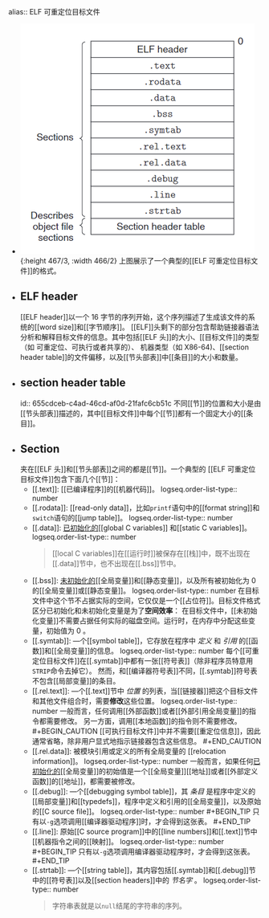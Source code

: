 alias:: ELF 可重定位目标文件

- ![image.png](../assets/image_1697608136115_0.png){:height 467/3, :width 466/2}
  上图展示了一个典型的[[ELF 可重定位目标文件]]的格式。
- ## ELF header
  [[ELF header]]以一个 16 字节的序列开始，这个序列描述了生成该文件的系统的[[word size]]和[[字节顺序]]。
  [[ELF]]头剩下的部分包含帮助链接器语法分析和解释目标文件的信息。其中包括[[ELF 头]]的大小、[[目标文件]]的类型（如 可重定位、可执行或者共享的）、 机器类型（如 X86-64)、[[section header table]]的文件偏移，以及[[节头部表]]中[[条目]]的大小和数量。
- ## section header table
  id:: 655cdceb-c4ad-46cd-af0d-21fafc6cb51c
  不同[[节]]的位置和大小是由[[节头部表]]描述的，其中[[目标文件]]中每个[[节]]都有一个固定大小的[[条目]]。
- ## Section
  夹在[[ELF 头]]和[[节头部表]]之间的都是[[节]]。一个典型的 [[ELF 可重定位目标文件]]包含下面几个[[节]]：
	- [[.text]]: [[已编译程序]]的[[机器代码]]。
	  logseq.order-list-type:: number
	- [[.rodata]]: [[read-only data]]，比如`printf`语句中的[[format string]]和`switch`语句的[[jump table]]。
	  logseq.order-list-type:: number
	- [[.data]]: [已初始化的]([[已初始化变量]])[[global C variables]] 和[[static C variables]]。
	  logseq.order-list-type:: number
	  > [[local C variables]]在[[运行时]]被保存在[[栈]]中，既不出现在[[.data]]节中，也不出现在[[.bss]]节中。
	- [[.bss]]: [未初始化的]([[未初始化变量]])[[全局变量]]和[[静态变量]]，以及所有被初始化为 0 的[[全局变量]]或[[静态变量]]。
	  logseq.order-list-type:: number
	  在目标文件中这个节不占据实际的空间，它仅仅是一个[[占位符]]。目标文件格式区分已初始化和未初始化变量是为了**空间效率**：
	  在目标文件中，[[未初始化变量]]不需要占据任何实际的磁盘空间。运行时，在内存中分配这些变量，初始值为 0 。
	- [[.symtab]]: —个[[symbol table]]，它存放在程序中 *定义* 和 *引用* 的[[函数]]和[[全局变量]]的信息。
	  logseq.order-list-type:: number
	  每个[[可重定位目标文件]]在[[.symtab]]中都有一张[[符号表]]（除非程序员特意用 `STRIP`命令去掉它）。 
	  然而，和[[编译器符号表]]不同，[[.symtab]]符号表不包含[[局部变量]]的条目。
	- [[.rel.text]]: —个[[.text]]节中 *位置* 的列表，当[[链接器]]把这个目标文件和其他文件组合时，需要**修改**这些位置。
	  logseq.order-list-type:: number
	  一般而言，任何调用[[外部函数]]或者[[外部引用全局变量]]的指令都需要修改。
	  另一方面，调用[[本地函数]]的指令则不需要修改。
	  #+BEGIN_CAUTION
	   [[可执行目标文件]]中并不需要[[重定位信息]]，因此通常省略，除非用户显式地指示链接器包含这些信息。
	  #+END_CAUTION
	- [[.rel.data]]: 被模块引用或定义的所有全局变量的 [[relocation information]]。
	  logseq.order-list-type:: number
	  一般而言，如果任何[已初始化的]([[已初始化变量]])[[全局变量]]的初始值是一个[[全局变量]][[地址]]或者[[外部定义函数]]的[[地址]]，都需要被修改。
	- [[.debug]]: —个[[debugging symbol table]]，其 *条目* 是程序中定义的[[局部变量]]和[[typedefs]]，程序中定义和引用的[[全局变量]]，以及原始的[[C source file]]。
	  logseq.order-list-type:: number
	  #+BEGIN_TIP
	  只有以`-g`选项调用[[编译器驱动程序]]时，才会得到这张表。
	  #+END_TIP
	- [[.line]]: 原始[[C source program]]中的[[line numbers]]和[[.text]]节中[[机器指令之间的[[映射]]。
	  logseq.order-list-type:: number
	  #+BEGIN_TIP
	  只有以`-g`选项调用编译器驱动程序时，才会得到这张表。
	  #+END_TIP
	- [[.strtab]]: —个[[string table]]，其内容包括[[.symtab]]和[[.debug]]节中的[[符号表]]以及[[section headers]]中的 *节名字* 。
	  logseq.order-list-type:: number
	  >字符串表就是以`null`结尾的字符串的序列。